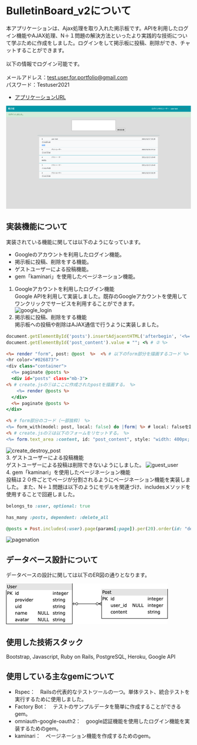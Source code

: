 # BulletinBoard_v2について
本アプリケーションは、Ajax処理を取り入れた掲示板です。APIを利用したログイン機能やAJAX処理、N＋１問題の解決方法といったより実践的な技術について学ぶために作成をしました。ログインをして掲示板に投稿、削除ができ、チャットすることができます。
<br><br>
以下の情報でログイン可能です。<br><br>
メールアドレス：test.user.for.portfolio@gmail.com<br>
パスワード：Testuser2021
<br>
- [アプリケーションURL](https://ajaxbulletinboard.herokuapp.com/)
<img width="1000" alt="top画像" src="./public/images/bulletinboard_top.png">

## 実装機能について
実装されている機能に関しては以下のようになっています。
- Googleのアカウントを利用したログイン機能。
- 掲示板に投稿、削除をする機能。
- ゲストユーザーによる投稿機能。
- gem「kaminari」を使用したページネーション機能。

1. Googleアカウントを利用したログイン機能<br>
Google APIを利用して実装しました。既存のGoogleアカウントを使用して　ワンクリックでサービスを利用することができます。<br>
![google_login](https://user-images.githubusercontent.com/70850598/146755009-832c29c8-61d7-4ba4-87ef-b7c8b1bf78b2.gif)
2. 掲示板に投稿、削除をする機能<br>
掲示板への投稿や削除はAJAX通信で行うように実装しました。
```ruby:posts/create.js.erb
document.getElementById('posts').insertAdjacentHTML('afterbegin', '<%= j(render @post) %>'); <% # ① %>
document.getElementById('post_content').value = ""; <% # ② %>
```

```ruby:posts/index.html.erb
<%= render "form", post: @post  %>  <% # 以下のform部分を描画するコード %>
<hr color="#026873">
<div class="container">
  <%= paginate @posts %> 
  <div id="posts" class="mb-3">
<% # create.jsの①はここに作成されたpostを描画する。 %>
    <%= render @posts %>
  </div>
  <%= paginate @posts %>
</div>
```

```ruby:posts/_form.html.erb
<% # form部分のコード（一部抜粋） %>
<%= form_with(model: post, local: false) do |form| %> # local: falseを設定することでこのフォームはajax通信をする。
<% # create.jsの②は以下のフォームをリセットする。 %>
<%= form.text_area :content, id: "post_content", style: "width: 400px; height: 100px; resize: none;"%> 
```
![create_destroy_post](https://user-images.githubusercontent.com/70850598/146755168-784c58bd-2c58-44bc-a6ae-d18e1036f5b9.gif)<br>
3. ゲストユーザーによる投稿機能<br>
ゲストユーザーによる投稿は削除できないようにしました。
![guest_user](https://user-images.githubusercontent.com/70850598/146755215-1f38fbd2-93ce-49e9-bde1-f917790dd915.gif)<br>
4. gem「kaminari」を使用したページネーション機能<br>
投稿は２０件ごとでページが分割されるようにページネーション機能を実装しました。
また、N＋１問題は以下のようにモデルを関連づけ、includesメソッドを使用することで回避しました。
```ruby:models/post.rb
belongs_to :user, optional: true
```
```ruby:models/user.rb 
has_many :posts, dependent: :delete_all
```
```ruby:posts_controller.rb 
@posts = Post.includes(:user).page(params[:page]).per(20).order(id: "desc")
```
![pagenation](https://user-images.githubusercontent.com/70850598/146756750-57f345be-4139-468d-991a-cf3d6bcd1933.gif)

## データベース設計について
データベースの設計に関しては以下のER図の通りとなります。

<img width="441" alt="ER" src="./public/images/bulletin_board_ER.png">

## 使用した技術スタック
Bootstrap, Javascript, Ruby on Rails, PostgreSQL, Heroku, Google API

## 使用している主なgemについて
- Rspec：　Railsの代表的なテストツールの一つ。単体テスト、統合テストを実行するために使用しました。
- Factory Bot：　テストのサンプルデータを簡単に作成することができるgem。
- omniauth-google-oauth2：　google認証機能を使用したログイン機能を実装するためのgem。
- kaminari：　ページネーション機能を作成するためのgem。
